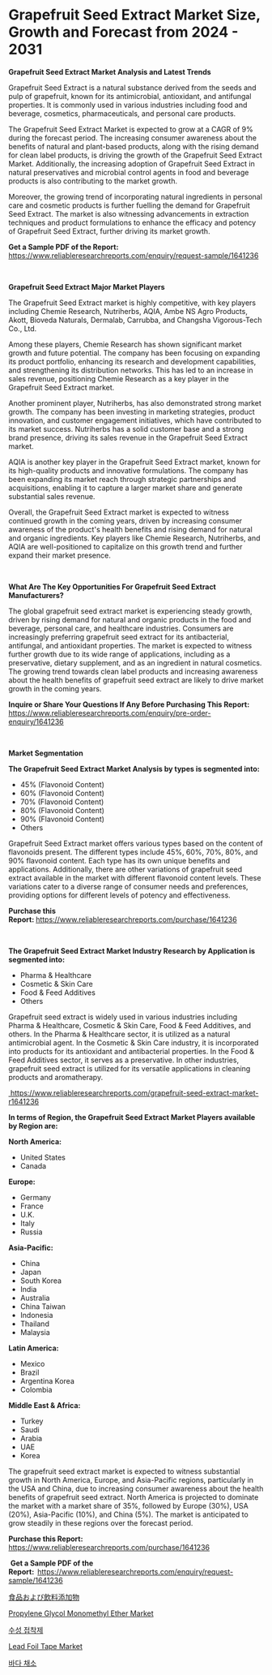 <p><h1>Grapefruit Seed Extract Market Size, Growth and Forecast from 2024 - 2031</h1></p><p><strong>Grapefruit Seed Extract Market Analysis and Latest Trends</strong></p>
<p><p>Grapefruit Seed Extract is a natural substance derived from the seeds and pulp of grapefruit, known for its antimicrobial, antioxidant, and antifungal properties. It is commonly used in various industries including food and beverage, cosmetics, pharmaceuticals, and personal care products.</p><p>The Grapefruit Seed Extract Market is expected to grow at a CAGR of 9% during the forecast period. The increasing consumer awareness about the benefits of natural and plant-based products, along with the rising demand for clean label products, is driving the growth of the Grapefruit Seed Extract Market. Additionally, the increasing adoption of Grapefruit Seed Extract in natural preservatives and microbial control agents in food and beverage products is also contributing to the market growth.</p><p>Moreover, the growing trend of incorporating natural ingredients in personal care and cosmetic products is further fuelling the demand for Grapefruit Seed Extract. The market is also witnessing advancements in extraction techniques and product formulations to enhance the efficacy and potency of Grapefruit Seed Extract, further driving its market growth.</p></p>
<p><strong>Get a Sample PDF of the Report:&nbsp;</strong> <a href="https://www.reliableresearchreports.com/enquiry/request-sample/1641236">https://www.reliableresearchreports.com/enquiry/request-sample/1641236</a></p>
<p>&nbsp;</p>
<p><strong>Grapefruit Seed Extract Major Market Players</strong></p>
<p><p>The Grapefruit Seed Extract market is highly competitive, with key players including Chemie Research, Nutriherbs, AQIA, Ambe NS Agro Products, Akott, Bioveda Naturals, Dermalab, Carrubba, and Changsha Vigorous-Tech Co., Ltd.</p><p>Among these players, Chemie Research has shown significant market growth and future potential. The company has been focusing on expanding its product portfolio, enhancing its research and development capabilities, and strengthening its distribution networks. This has led to an increase in sales revenue, positioning Chemie Research as a key player in the Grapefruit Seed Extract market.</p><p>Another prominent player, Nutriherbs, has also demonstrated strong market growth. The company has been investing in marketing strategies, product innovation, and customer engagement initiatives, which have contributed to its market success. Nutriherbs has a solid customer base and a strong brand presence, driving its sales revenue in the Grapefruit Seed Extract market.</p><p>AQIA is another key player in the Grapefruit Seed Extract market, known for its high-quality products and innovative formulations. The company has been expanding its market reach through strategic partnerships and acquisitions, enabling it to capture a larger market share and generate substantial sales revenue.</p><p>Overall, the Grapefruit Seed Extract market is expected to witness continued growth in the coming years, driven by increasing consumer awareness of the product's health benefits and rising demand for natural and organic ingredients. Key players like Chemie Research, Nutriherbs, and AQIA are well-positioned to capitalize on this growth trend and further expand their market presence.</p></p>
<p>&nbsp;</p>
<p><strong>What Are The Key Opportunities For Grapefruit Seed Extract Manufacturers?</strong></p>
<p><p>The global grapefruit seed extract market is experiencing steady growth, driven by rising demand for natural and organic products in the food and beverage, personal care, and healthcare industries. Consumers are increasingly preferring grapefruit seed extract for its antibacterial, antifungal, and antioxidant properties. The market is expected to witness further growth due to its wide range of applications, including as a preservative, dietary supplement, and as an ingredient in natural cosmetics. The growing trend towards clean label products and increasing awareness about the health benefits of grapefruit seed extract are likely to drive market growth in the coming years.</p></p>
<p><strong>Inquire or Share Your Questions If Any Before Purchasing This Report:</strong> <a href="https://www.reliableresearchreports.com/enquiry/pre-order-enquiry/1641236">https://www.reliableresearchreports.com/enquiry/pre-order-enquiry/1641236</a></p>
<p>&nbsp;</p>
<p><strong>Market Segmentation</strong></p>
<p><strong>The Grapefruit Seed Extract Market Analysis by types is segmented into:</strong></p>
<p><ul><li>45% (Flavonoid Content)</li><li>60% (Flavonoid Content)</li><li>70% (Flavonoid Content)</li><li>80% (Flavonoid Content)</li><li>90% (Flavonoid Content)</li><li>Others</li></ul></p>
<p><p>Grapefruit Seed Extract market offers various types based on the content of flavonoids present. The different types include 45%, 60%, 70%, 80%, and 90% flavonoid content. Each type has its own unique benefits and applications. Additionally, there are other variations of grapefruit seed extract available in the market with different flavonoid content levels. These variations cater to a diverse range of consumer needs and preferences, providing options for different levels of potency and effectiveness.</p></p>
<p><strong>Purchase this Report:&nbsp;</strong><a href="https://www.reliableresearchreports.com/purchase/1641236">https://www.reliableresearchreports.com/purchase/1641236</a></p>
<p>&nbsp;</p>
<p><strong>The Grapefruit Seed Extract Market Industry Research by Application is segmented into:</strong></p>
<p><ul><li>Pharma & Healthcare</li><li>Cosmetic & Skin Care</li><li>Food & Feed Additives</li><li>Others</li></ul></p>
<p><p>Grapefruit seed extract is widely used in various industries including Pharma & Healthcare, Cosmetic & Skin Care, Food & Feed Additives, and others. In the Pharma & Healthcare sector, it is utilized as a natural antimicrobial agent. In the Cosmetic & Skin Care industry, it is incorporated into products for its antioxidant and antibacterial properties. In the Food & Feed Additives sector, it serves as a preservative. In other industries, grapefruit seed extract is utilized for its versatile applications in cleaning products and aromatherapy.</p></p>
<p><a href="https://www.reliableresearchreports.com/grapefruit-seed-extract-market-r1641236">&nbsp;https://www.reliableresearchreports.com/grapefruit-seed-extract-market-r1641236</a></p>
<p><strong>In terms of Region, the Grapefruit Seed Extract Market Players available by Region are:</strong></p>
<p>
    <p> <strong> North America: </strong>
        <ul>
            <li>United States</li>
            <li>Canada</li>
        </ul>
        </p> 
    <p> <strong> Europe: </strong>
        <ul>
            <li>Germany</li>
            <li>France</li>
            <li>U.K.</li>
            <li>Italy</li>
            <li>Russia</li>
        </ul>
        </p> 
    <p> <strong> Asia-Pacific: </strong>
        <ul>
            <li>China</li>
            <li>Japan</li>
            <li>South Korea</li>
            <li>India</li>
            <li>Australia</li>
            <li>China Taiwan</li>
            <li>Indonesia</li>
            <li>Thailand</li>
            <li>Malaysia</li>
        </ul>
        </p> 
    <p> <strong> Latin America: </strong>
        <ul>
            <li>Mexico</li>
            <li>Brazil</li>
            <li>Argentina Korea</li>
            <li>Colombia</li>
        </ul>
        </p> 
    <p> <strong> Middle East & Africa: </strong>
        <ul>
            <li>Turkey</li>
            <li>Saudi</li>
            <li>Arabia</li>
            <li>UAE</li>
            <li>Korea</li>
        </ul>
    </p>
    </p>
<p><p>The grapefruit seed extract market is expected to witness substantial growth in North America, Europe, and Asia-Pacific regions, particularly in the USA and China, due to increasing consumer awareness about the health benefits of grapefruit seed extract. North America is projected to dominate the market with a market share of 35%, followed by Europe (30%), USA (20%), Asia-Pacific (10%), and China (5%). The market is anticipated to grow steadily in these regions over the forecast period.</p></p>
<p><strong>Purchase this Report: </strong><a href="https://www.reliableresearchreports.com/purchase/1641236">https://www.reliableresearchreports.com/purchase/1641236</a></p>
<p>&nbsp;<strong>Get a Sample PDF of the Report:&nbsp;&nbsp;</strong><a href="https://www.reliableresearchreports.com/enquiry/request-sample/1641236">https://www.reliableresearchreports.com/enquiry/request-sample/1641236</a></p>
<p><strong></strong></p>
<p><p><a href="https://medium.com/@jackrichards5445/%E3%82%B0%E3%83%AD%E3%83%BC%E3%83%90%E3%83%AB%E3%81%AA%E9%A3%9F%E5%93%81%E3%81%8A%E3%82%88%E3%81%B3%E9%A3%B2%E6%96%99%E6%B7%BB%E5%8A%A0%E7%89%A9%E5%B8%82%E5%A0%B4%E3%82%BB%E3%82%AF%E3%82%BF%E3%83%BC-%E7%A8%AE%E9%A1%9E-%E7%94%A8%E9%80%94-%E5%B8%82%E5%A0%B4%E3%83%97%E3%83%AC%E3%83%BC%E3%83%A4%E3%83%BC%E3%81%AE%E6%88%A6%E7%95%A5-%E5%9C%B0%E5%9F%9F%E5%88%A5%E6%88%90%E9%95%B7%E3%81%AE%E6%B4%9E%E5%AF%9F%E3%81%A8%E5%B0%86%E6%9D%A5%E3%81%AE%E4%BA%88%E6%B8%AC-2024%E5%B9%B4-2031%E5%B9%B4-bdde16c57dc7">食品および飲料添加物</a></p><p><a href="https://github.com/kosella/Market-Research-Report-List-3/blob/main/propylene-glycol-monomethyl-ether-market.md">Propylene Glycol Monomethyl Ether Market</a></p><p><a href="https://github.com/Madalyell456456/Market-Research-Report-List-2/blob/main/4128083140231.md">수성 접착제</a></p><p><a href="https://github.com/kufem1/Market-Research-Report-List-3/blob/main/lead-foil-tape-market.md">Lead Foil Tape Market</a></p><p><a href="https://medium.com/@willislebsack/%ED%95%B4%EC%B4%88%EB%A5%98-%EC%8B%9C%EC%9E%A5-%EC%A1%B0%EC%82%AC-%EB%B3%B4%EA%B3%A0%EC%84%9C%EC%97%90%EB%8A%94-2024%EB%85%84%EB%B6%80%ED%84%B0-2031%EB%85%84%EA%B9%8C%EC%A7%80-14-cagr-%EC%98%88%EC%B8%A1%EB%90%9C-%EC%8B%9C%EC%9E%A5-%EA%B7%9C%EB%AA%A8-%EC%A0%90%EC%9C%A0%EC%9C%A8-%EB%B0%8F-%EC%84%B1%EC%9E%A5%EB%A5%A0%EC%97%90-%EB%8C%80%ED%95%9C-%EB%B6%84%EC%84%9D%EC%9D%B4-%ED%8F%AC%ED%95%A8%EB%90%98%EC%96%B4-%EC%9E%88%EC%8A%B5%EB%8B%88%EB%8B%A4-0e69bf467d67">바다 채소</a></p></p>